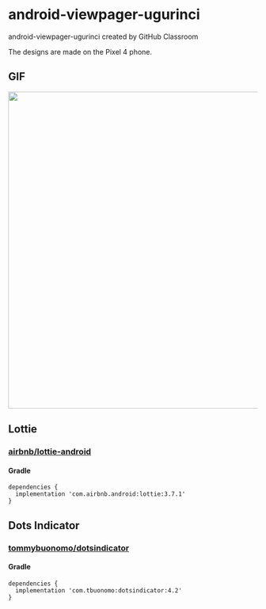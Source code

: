 # android-viewpager-ugurinci
android-viewpager-ugurinci created by GitHub Classroom

The designs are made on the Pixel 4 phone.

## GIF
<img src="https://github.com/Yemeksepeti-Mobil-Android-Bootcamp/android-viewpager-ugurinci/blob/main/Odev2.gif" height="640">

## Lottie
### [airbnb/lottie-android](https://github.com/airbnb/lottie-android)
#### Gradle
```Gradle
dependencies {
  implementation 'com.airbnb.android:lottie:3.7.1'
}
```

## Dots Indicator
### [tommybuonomo/dotsindicator](https://github.com/tommybuonomo/dotsindicator)
#### Gradle
```Gradle
dependencies {
  implementation 'com.tbuonomo:dotsindicator:4.2'
}
```
